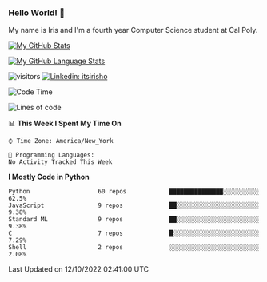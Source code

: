 ### Hello World! 👋

My name is Iris and I'm a fourth year Computer Science student at Cal Poly. 


[![My GitHub Stats](https://github-readme-stats.vercel.app/api?username=sleepyStick&show_icons=true&&count_private=true&include_all_commits=true&theme=buefy)]()

[![My GitHub Language Stats](https://github-readme-stats.vercel.app/api/top-langs/?username=sleepyStick&langs_count=5&theme=buefy)]()

![visitors](https://visitor-badge.glitch.me/badge?page_id=sleepyStick.sleepyStick)
[![Linkedin: itsirisho](https://img.shields.io/badge/-itsirisho-informational?style=flat-square&logo=Linkedin&logoColor=white&link=https://www.linkedin.com/in/itsirisho/)](https://www.linkedin.com/in/itsirisho/)

<!--START_SECTION:waka-->
![Code Time](http://img.shields.io/badge/Code%20Time-369%20hrs%2048%20mins-blue)

![Lines of code](https://img.shields.io/badge/From%20Hello%20World%20I%27ve%20Written-19%20Million%20lines%20of%20code-blue)

📊 **This Week I Spent My Time On** 

```text
⌚︎ Time Zone: America/New_York

💬 Programming Languages: 
No Activity Tracked This Week

```

**I Mostly Code in Python** 

```text
Python                   60 repos            ███████████████░░░░░░░░░░   62.5% 
JavaScript               9 repos             ██░░░░░░░░░░░░░░░░░░░░░░░   9.38% 
Standard ML              9 repos             ██░░░░░░░░░░░░░░░░░░░░░░░   9.38% 
C                        7 repos             █░░░░░░░░░░░░░░░░░░░░░░░░   7.29% 
Shell                    2 repos             ░░░░░░░░░░░░░░░░░░░░░░░░░   2.08%

```



 Last Updated on 12/10/2022 02:41:00 UTC
<!--END_SECTION:waka-->

<!--
**konanyuta/konanyuta** is a ✨ _special_ ✨ repository because its `README.md` (this file) appears on your GitHub profile.

Here are some ideas to get you started:

- 🔭 I’m currently working on ...
- 🌱 I’m currently learning ...
- 👯 I’m looking to collaborate on ...
- 🤔 I’m looking for help with ...
- 💬 Ask me about ...
- 📫 How to reach me: ...
- 😄 Pronouns: ...
- ⚡ Fun fact: ...
-->

